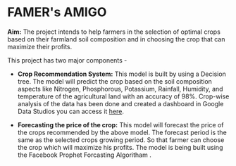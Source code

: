 # FAMER's AMIGO

<b>Aim:</b> The project intends to help farmers in the selection of optimal crops based on their farmland soil composition and in choosing the crop that can maximize their profits.

This project has two major components -

- <b>Crop Recommendation System:</b>  This model is built by using a Decision tree. The model will predict the crop based on the soil composition aspects like Nitrogen, Phosphorous, Potassium, Rainfall, Humidity, and temperature of the agricultural land with an accuracy of 98%. Crop-wise analysis of the data has been done and created a dashboard in Google Data Studios you can access it [here](https://datastudio.google.com/s/msTpfsa52TY).

- <b>Forecasting the price of the crop:</b> This model will forecast the price of the crops recommended by the above model. The forecast period is the same as the selected crops growing period. So that farmer can choose the crop which will maximize his profits. The model is being built using the Facebook Prophet Forcasting Algoritham .
